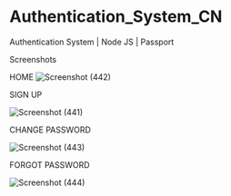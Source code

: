 # Authentication_System_CN
Authentication System | Node JS | Passport

Screenshots

HOME
![Screenshot (442)](https://github.com/priyamprakash/Authentication_System_CN/assets/65361533/17ef9e99-3bd2-41e7-92bc-f3f433899401)

SIGN UP 

![Screenshot (441)](https://github.com/priyamprakash/Authentication_System_CN/assets/65361533/8204f160-f48a-4f47-b486-7900ac074d63)

CHANGE PASSWORD

![Screenshot (443)](https://github.com/priyamprakash/Authentication_System_CN/assets/65361533/2b84d8f0-eadc-4a9a-b41a-3114d6868626)

FORGOT PASSWORD

![Screenshot (444)](https://github.com/priyamprakash/Authentication_System_CN/assets/65361533/5893fcd1-034d-475a-829e-fcab2f09c8b5)
